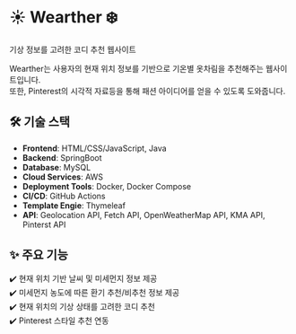 # ☀️ Wearther ❄️
기상 정보를 고려한 코디 추천 웹사이트

Wearther는 사용자의 현재 위치 정보를 기반으로 기온별 옷차림을 추천해주는 웹사이트입니다.  
또한, Pinterest의 시각적 자료등을 통해 패션 아이디어를 얻을 수 있도록 도와줍니다.




## 🛠️ 기술 스택

- **Frontend**: HTML/CSS/JavaScript, Java  
- **Backend**: SpringBoot  
- **Database**: MySQL  
- **Cloud Services**: AWS  
- **Deployment Tools**: Docker, Docker Compose  
- **CI/CD**: GitHub Actions
- **Template Engie**: Thymeleaf
- **API**: Geolocation API, Fetch API, OpenWeatherMap API, KMA API, Pinterst API  



## ✨ 주요 기능

✔️ 현재 위치 기반 날씨 및 미세먼지 정보 제공  
✔️ 미세먼지 농도에 따른 환기 추천/비추천 정보 제공  
✔️ 현재 위치의 기상 상태를 고려한 코디 추천  
✔️ Pinterest 스타일 추천 연동  